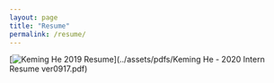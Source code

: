 ```yaml
---
layout: page
title: "Resume"
permalink: /resume/
---
```

[![Keming He 2019 Resume](../assets/images/Resume.png)](../assets/pdfs/Keming He - 2020 Intern Resume ver0917.pdf)
